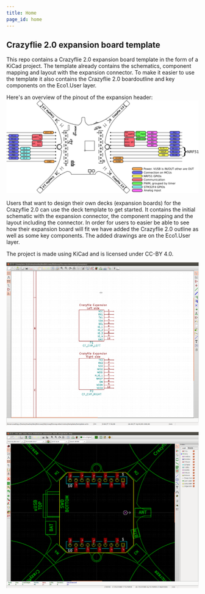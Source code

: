 ```yaml
---
title: Home
page_id: home
---
```


## Crazyflie 2.0 expansion board template

This repo contains a Crazyflie 2.0 expansion board template in the form
of a KiCad project. The template already contains the schematics, component mapping
and layout with the expansion connector. To make it easier to use the template
it also contains the Crazyflie 2.0 boardoutline and key components on the Eco1.User layer.

Here's an overview of the pinout of the expansion header:
![Crazyflie 2.0 expansion port pinout](cf2_exp_pinout.png)


Users that want to design their own decks (expansion boards) for the Crazyflie 2.0 can use the deck template to get started. It contains the initial schematic with the expansion connector, the component mapping and the layout including the connector. In order for users to easier be able to see how their expansion board will fit we have added the Crazyflie 2.0 outline as well as some key components. The added drawings are on the Eco1.User layer.

The project is made using KiCad and is licensed under CC-BY 4.0.


![schematic](cf2_exp_schematic.png)

![template kicad](cf2_exp_template_kicad.png)
